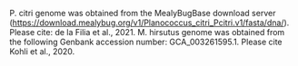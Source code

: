 P. citri genome was obtained from the MealyBugBase download server (https://download.mealybug.org/v1/Planococcus_citri_Pcitri.v1/fasta/dna/). Please cite: de la Filia et al., 2021.
M. hirsutus genome was obtained from the following Genbank accession number: GCA_003261595.1. Please cite Kohli et al., 2020. 
